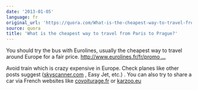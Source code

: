```yaml
---
date: '2013-01-05'
language: fr
original_url: 'https://quora.com/What-is-the-cheapest-way-to-travel-from-Paris-to-Prague/answer/Clément-Renaud'
source: quora
title: 'What is the cheapest way to travel from Paris to Prague?'
---
```


You should try the bus with Eurolines, usually the cheapest way to
travel around Europe for a fair price.
[http://www.eurolines.fr/fr/promo ...](http://www.eurolines.fr/fr/promotions/paris-prague/) 
 
Avoid train which is crazy expensive in Europe. Check planes like other
posts suggest ([skyscanner.com](http://skyscanner.com) , Easy Jet, etc.)
. You can also try to share a car via French websites like
[covoiturage.fr](http://covoiturage.fr) or [karzoo.eu](http://karzoo.eu)
